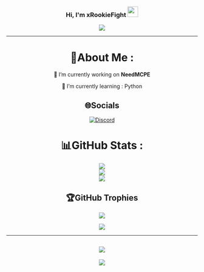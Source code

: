 <h3 align="center">
  Hi, I'm xRookieFight
  <img src="https://media.giphy.com/media/hvRJCLFzcasrR4ia7z/giphy.gif" width="28">
</h3>
<p align="center">
  <a href="https://github.com/xRookieFight"><img src="https://readme-typing-svg.herokuapp.com?color=%2336BCF7&center=true&vCenter=true&lines=Hi+%2C+welcome+to+my+profile!"></a>
</p>

---
<div align="center">
  
# 💫About Me :
🔭 I’m currently working on **NeedMCPE**
  
🌱 I’m currently learning : Python



## 🌐Socials
 [![Discord](https://img.shields.io/badge/Discord-%239146FF.svg?logo=Discord&logoColor=white)](https://discord.gg/xBmNKKVTk4) 

# 📊GitHub Stats :
![](https://github-readme-stats.vercel.app/api?username=xRookieFight&theme=radical&hide_border=false&include_all_commits=false&count_private=false)<br/>
![](https://github-readme-streak-stats.herokuapp.com/?user=xRookieFight&theme=radical&hide_border=false)<br/>
![](https://github-readme-stats.vercel.app/api/top-langs/?username=xRookieFight&theme=radical&hide_border=false&include_all_commits=false&count_private=false&layout=compact)

## 🏆GitHub Trophies
![](https://github-profile-trophy.vercel.app/?username=xRookieFight&theme=discord&no-frame=false&no-bg=false&margin-w=4)

  
  
![](https://quotes-github-readme.vercel.app/api?type=horizontal&theme=merko)

---
![](http://ForTheBadge.com/images/badges/built-by-developers.svg)
---
![](https://komarev.com/ghpvc/?username=xRookieFight&label=Visitors+Count&color=brightgreen)
</div>
